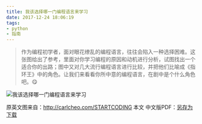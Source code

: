 ```yaml
---
title: 我该选择哪一门编程语言来学习
date: 2017-12-24 18:06:19
tags:
- python
- 指南
---
```

> 作为编程初学者，面对眼花缭乱的编程语言，往往会陷入一种选择困难。这张图给出了参考，里面对你学习编程的原因和动机进行分析，试图找出一个适合你的出路；图中又对几大流行编程语言进行比较，并把他们比喻成《指环王》中的角色。让我们来看看你所中意的编程语言，在剧中是个什么角色吧。😋

![我该选择哪一门编程语言来学习](http://p066esquq.bkt.clouddn.com/%E6%88%91%E8%AF%A5%E5%AD%A6%E4%B9%A0%E5%93%AA%E4%B8%80%E9%97%A8%E7%BC%96%E7%A8%8B%E8%AF%AD%E8%A8%80.jpg)

原英文图来自：http://carlcheo.com/STARTCODING
本文 中文版PDF：[另存为下载](http://p066esquq.bkt.clouddn.com/%E6%88%91%E8%AF%A5%E5%AD%A6%E4%B9%A0%E5%93%AA%E4%B8%80%E9%97%A8%E7%BC%96%E7%A8%8B%E8%AF%AD%E8%A8%80.pdf)


